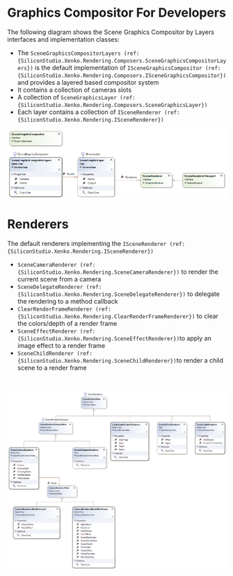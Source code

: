 # Graphics Compositor For Developers

The following diagram shows the Scene Graphics Compositor by Layers interfaces and implementation classes:

- The `SceneGraphicsCompositorLayers (ref:{SiliconStudio.Xenko.Rendering.Composers.SceneGraphicsCompositorLayers})` is the default implementation of `ISceneGraphicsCompositor (ref:{SiliconStudio.Xenko.Rendering.Composers.ISceneGraphicsCompositor})` and provides a layered based compositor system
- It contains a collection of cameras slots
- A collection of `SceneGraphicsLayer (ref:{SiliconStudio.Xenko.Rendering.Composers.SceneGraphicsLayer})`
- Each layer contains a collection of `ISceneRenderer (ref:{SiliconStudio.Xenko.Rendering.ISceneRenderer})`

![images/graphics-compositor-for-developers-1.png](images/graphics-compositor-for-developers-1.png) 

# Renderers

The default renderers implementing the `ISceneRenderer (ref:{SiliconStudio.Xenko.Rendering.ISceneRenderer})`

- `SceneCameraRenderer (ref:{SiliconStudio.Xenko.Rendering.SceneCameraRenderer})` to render the current scene from a camera
- `SceneDelegateRenderer (ref:{SiliconStudio.Xenko.Rendering.SceneDelegateRenderer})` to delegate the rendering to a method callback
- `ClearRenderFrameRenderer (ref:{SiliconStudio.Xenko.Rendering.ClearRenderFrameRenderer})` to clear the colors/depth of a render frame
- `SceneEffectRenderer (ref:{SiliconStudio.Xenko.Rendering.SceneEffectRenderer})`to apply an image effect to a render frame
- `SceneChildRenderer (ref:{SiliconStudio.Xenko.Rendering.SceneChildRenderer})`to render a child scene to a render frame

 

![images/graphics-compositor-for-developers-2.png](images/graphics-compositor-for-developers-2.png) 

 

